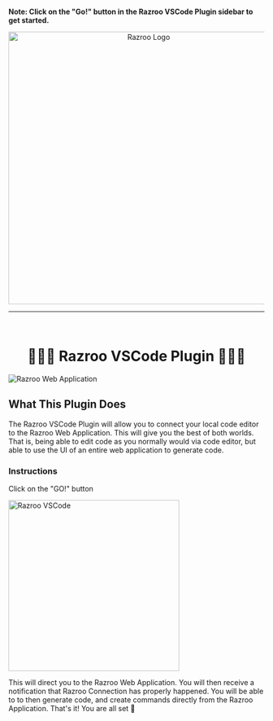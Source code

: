 <br>
<b>Note: Click on the "Go!" button in the Razroo VSCode Plugin sidebar to get started.</b>
<br>

<p align="center">
  <img alt="Razroo Logo" src="https://assets.razroo.com/Razroo_6_18e473f9be.png" width="536"/>
</p>

<hr>
<br>

<h1 align="center">
  🚀🚀🚀 Razroo VSCode Plugin 🚀🚀🚀
</h1>

![Razroo Web Application](https://assets.razroo.com/razroo_homepage_screenshot_b0041c7e87.png)


## What This Plugin Does

The Razroo VSCode Plugin will allow you to connect your local code editor to the Razroo Web Application. This will give you the best of both worlds. That is, being able to edit code as you normally would via code editor, but able to use the UI of an entire web application to generate code.

### Instructions

Click on the "GO!" button

<p>
  <img alt="Razroo VSCode" src="https://assets.razroo.com/razroo_vscode_plugin_db2adebd1e.png" width="336"/>
</p>

This will direct you to the Razroo Web Application. You will then receive a notification that Razroo Connection has properly happened. You will be able to to then generate code, and create commands directly from the Razroo Application. That's it! You are all set 🙂
